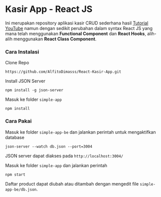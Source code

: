 # Kasir App - React JS
Ini merupakan repository aplikasi kasir CRUD sederhana hasil [Tutorial YouTube](https://www.youtube.com/playlist?list=PLIan8aHxsPj1ugN7lJ6zdibcetnzpaeVm) namun dengan sedikit perubahan dalam syntax React JS yang mana telah menggunakan **Functional Component** dan **React Hooks**, alih-alih menggunakan **React Class Component**.
### Cara Instalasi
Clone Repo
```
https://github.com/AlfitoDimasss/React-Kasir-App.git
```
Install JSON Server
```
npm install -g json-server
```
Masuk ke folder `simple-app`
```
npm install
```
### Cara Pakai
Masuk ke folder `simple-app-be` dan jalankan perintah untuk mengaktifkan database
```
json-server --watch db.json --port=3004
```
JSON server dapat diakses pada `http://localhost:3004/`

Masuk ke folder `simple-app` dan jalankan perintah
```
npm start
```


Daftar product dapat diubah atau ditambah dengan mengedit file `simple-app-be/db.json`.
